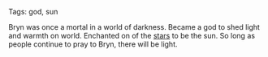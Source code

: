 Tags: god, sun

Bryn was once a mortal in a world of darkness. Became a god to shed light and warmth on world. Enchanted on of the [stars](Stars) to be the sun. So long as people continue to pray to Bryn, there will be light. 